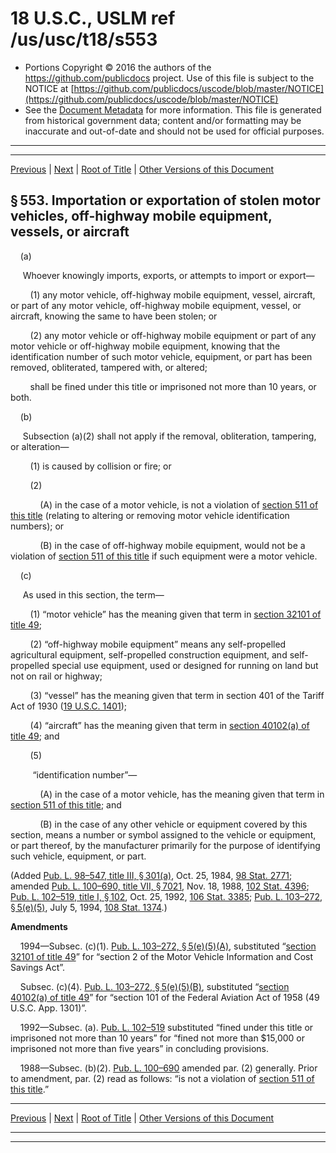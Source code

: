 ---
---

# 18 U.S.C., USLM ref /us/usc/t18/s553

* Portions Copyright © 2016 the authors of the https://github.com/publicdocs project.
  Use of this file is subject to the NOTICE at [https://github.com/publicdocs/uscode/blob/master/NOTICE](https://github.com/publicdocs/uscode/blob/master/NOTICE)
* See the [Document Metadata](././../../../../..//README.md) for more information.
  This file is generated from historical government data; content and/or formatting may be inaccurate and out-of-date and should not be used for official purposes.

----------
----------

[Previous](./../../../../..//us/usc/t18/ptI/ch27/m__us_usc_t18_s552.md) | [Next](./../../../../..//us/usc/t18/ptI/ch27/m__us_usc_t18_s554.md) | [Root of Title](./../../../../../) | [Other Versions of this Document](https://publicdocs.github.io/go/links?ns=uslm&ref=%2Fus%2Fusc%2Ft18%2Fs553)

## § 553. Importation or exportation of stolen motor vehicles, off-highway mobile equipment, vessels, or aircraft

    (a)

     Whoever knowingly imports, exports, or attempts to import or export—

        (1) any motor vehicle, off-highway mobile equipment, vessel, aircraft, or part of any motor vehicle, off-highway mobile equipment, vessel, or aircraft, knowing the same to have been stolen; or

        (2) any motor vehicle or off-highway mobile equipment or part of any motor vehicle or off-highway mobile equipment, knowing that the identification number of such motor vehicle, equipment, or part has been removed, obliterated, tampered with, or altered;

        shall be fined under this title or imprisoned not more than 10 years, or both.

    (b)

     Subsection (a)(2) shall not apply if the removal, obliteration, tampering, or alteration—

        (1) is caused by collision or fire; or

        (2)

            (A) in the case of a motor vehicle, is not a violation of [section 511 of this title][/us/usc/t18/s511] (relating to altering or removing motor vehicle identification numbers); or

            (B) in the case of off-highway mobile equipment, would not be a violation of [section 511 of this title][/us/usc/t18/s511] if such equipment were a motor vehicle.

    (c)

     As used in this section, the term—

        (1) “motor vehicle” has the meaning given that term in [section 32101 of title 49][/us/usc/t49/s32101];

        (2) “off-highway mobile equipment” means any self-propelled agricultural equipment, self-propelled construction equipment, and self-propelled special use equipment, used or designed for running on land but not on rail or highway;

        (3) “vessel” has the meaning given that term in section 401 of the Tariff Act of 1930 ([19 U.S.C. 1401][/us/usc/t19/s1401]);

        (4) “aircraft” has the meaning given that term in [section 40102(a) of title 49][/us/usc/t49/s40102/a]; and

        (5)

         “identification number”—

            (A) in the case of a motor vehicle, has the meaning given that term in [section 511 of this title][/us/usc/t18/s511]; and

            (B) in the case of any other vehicle or equipment covered by this section, means a number or symbol assigned to the vehicle or equipment, or part thereof, by the manufacturer primarily for the purpose of identifying such vehicle, equipment, or part.

(Added [Pub. L. 98–547, title III, § 301(a)][/us/pl/98/547/s301/a], Oct. 25, 1984, [98 Stat. 2771][/us/stat/98/2771]; amended [Pub. L. 100–690, title VII, § 7021][/us/pl/100/690/s7021], Nov. 18, 1988, [102 Stat. 4396][/us/stat/102/4396]; [Pub. L. 102–519, title I, § 102][/us/pl/102/519/s102], Oct. 25, 1992, [106 Stat. 3385][/us/stat/106/3385]; [Pub. L. 103–272, § 5(e)(5)][/us/pl/103/272/s5/e/5], July 5, 1994, [108 Stat. 1374][/us/stat/108/1374].)

 __Amendments__ 

    1994—Subsec. (c)(1). [Pub. L. 103–272, § 5(e)(5)(A)][/us/pl/103/272/s5/e/5/A], substituted “[section 32101 of title 49][/us/usc/t49/s32101]” for “section 2 of the Motor Vehicle Information and Cost Savings Act”.

    Subsec. (c)(4). [Pub. L. 103–272, § 5(e)(5)(B)][/us/pl/103/272/s5/e/5/B], substituted “[section 40102(a) of title 49][/us/usc/t49/s40102/a]” for “section 101 of the Federal Aviation Act of 1958 (49 U.S.C. App. 1301)”.

    1992—Subsec. (a). [Pub. L. 102–519][/us/pl/102/519] substituted “fined under this title or imprisoned not more than 10 years” for “fined not more than $15,000 or imprisoned not more than five years” in concluding provisions.

    1988—Subsec. (b)(2). [Pub. L. 100–690][/us/pl/100/690] amended par. (2) generally. Prior to amendment, par. (2) read as follows: “is not a violation of [section 511 of this title][/us/usc/t18/s511].”

----------

[Previous](./../../../../..//us/usc/t18/ptI/ch27/m__us_usc_t18_s552.md) | [Next](./../../../../..//us/usc/t18/ptI/ch27/m__us_usc_t18_s554.md) | [Root of Title](./../../../../../) | [Other Versions of this Document](https://publicdocs.github.io/go/links?ns=uslm&ref=%2Fus%2Fusc%2Ft18%2Fs553)

----------
----------

[/us/usc/t18/s511]: https://publicdocs.github.io/go/links?ns=uslm&ref=%2Fus%2Fusc%2Ft18%2Fs511
[/us/usc/t18/s511]: https://publicdocs.github.io/go/links?ns=uslm&ref=%2Fus%2Fusc%2Ft18%2Fs511
[/us/usc/t49/s32101]: https://publicdocs.github.io/go/links?ns=uslm&ref=%2Fus%2Fusc%2Ft49%2Fs32101
[/us/usc/t19/s1401]: https://publicdocs.github.io/go/links?ns=uslm&ref=%2Fus%2Fusc%2Ft19%2Fs1401
[/us/usc/t49/s40102/a]: https://publicdocs.github.io/go/links?ns=uslm&ref=%2Fus%2Fusc%2Ft49%2Fs40102%2Fa
[/us/usc/t18/s511]: https://publicdocs.github.io/go/links?ns=uslm&ref=%2Fus%2Fusc%2Ft18%2Fs511
[/us/pl/98/547/s301/a]: https://publicdocs.github.io/go/links?ns=uslm&ref=%2Fus%2Fpl%2F98%2F547%2Fs301%2Fa
[/us/stat/98/2771]: https://publicdocs.github.io/go/links?ns=uslm&ref=%2Fus%2Fstat%2F98%2F2771
[/us/pl/100/690/s7021]: https://publicdocs.github.io/go/links?ns=uslm&ref=%2Fus%2Fpl%2F100%2F690%2Fs7021
[/us/stat/102/4396]: https://publicdocs.github.io/go/links?ns=uslm&ref=%2Fus%2Fstat%2F102%2F4396
[/us/pl/102/519/s102]: https://publicdocs.github.io/go/links?ns=uslm&ref=%2Fus%2Fpl%2F102%2F519%2Fs102
[/us/stat/106/3385]: https://publicdocs.github.io/go/links?ns=uslm&ref=%2Fus%2Fstat%2F106%2F3385
[/us/pl/103/272/s5/e/5]: https://publicdocs.github.io/go/links?ns=uslm&ref=%2Fus%2Fpl%2F103%2F272%2Fs5%2Fe%2F5
[/us/stat/108/1374]: https://publicdocs.github.io/go/links?ns=uslm&ref=%2Fus%2Fstat%2F108%2F1374
[/us/pl/103/272/s5/e/5/A]: https://publicdocs.github.io/go/links?ns=uslm&ref=%2Fus%2Fpl%2F103%2F272%2Fs5%2Fe%2F5%2FA
[/us/usc/t49/s32101]: https://publicdocs.github.io/go/links?ns=uslm&ref=%2Fus%2Fusc%2Ft49%2Fs32101
[/us/pl/103/272/s5/e/5/B]: https://publicdocs.github.io/go/links?ns=uslm&ref=%2Fus%2Fpl%2F103%2F272%2Fs5%2Fe%2F5%2FB
[/us/usc/t49/s40102/a]: https://publicdocs.github.io/go/links?ns=uslm&ref=%2Fus%2Fusc%2Ft49%2Fs40102%2Fa
[/us/pl/102/519]: https://publicdocs.github.io/go/links?ns=uslm&ref=%2Fus%2Fpl%2F102%2F519
[/us/pl/100/690]: https://publicdocs.github.io/go/links?ns=uslm&ref=%2Fus%2Fpl%2F100%2F690
[/us/usc/t18/s511]: https://publicdocs.github.io/go/links?ns=uslm&ref=%2Fus%2Fusc%2Ft18%2Fs511


